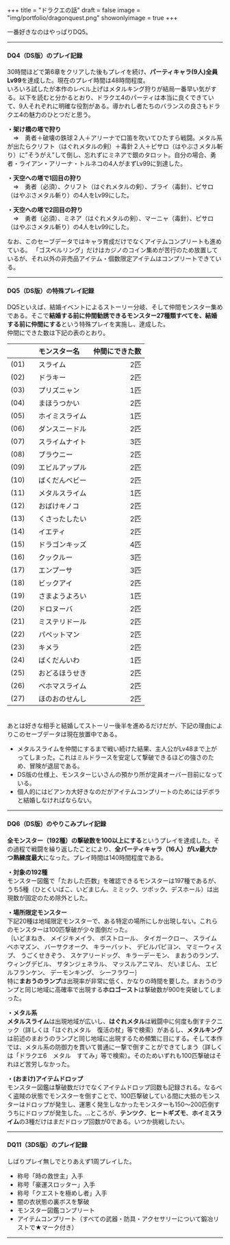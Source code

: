 +++
title = "ドラクエの話"
draft = false
image = "img/portfolio/dragonquest.png"
showonlyimage = true
+++

一番好きなのはやっぱりDQ5。
<!--more-->

***
#### DQ4（DS版）のプレイ記録

30時間ほどで第6章をクリアした後もプレイを続け、**パーティキャラ(9人)全員Lv99**を達成した。現在のプレイ時間は48時間程度。  
いろいろ試したが本作のレベル上げはメタルキング狩りが結局一番早い気がする。以下を読むと分かるとおり、ドラクエ4のパーティは本当に良くできていて、9人それぞれに明確な役割がある。導かれし者たちのバランスの良さもドラクエ4の魅力のひとつだと思う。  
  
**・架け橋の塔で狩り**  
　⇒　勇者＋破壊の鉄球２人＋アリーナで口笛を吹いてひたすら戦闘。メタル系が出たらクリフト（はぐれメタルの剣）＋毒針２人＋ピサロ（はやぶさメタル斬り）に"そうがえ"して倒し、忘れずにミネアで銀のタロット。自分の場合、勇者・ライアン・アリーナ・トルネコの4人がまずLv99に到達した。  
  
**・天空への塔で1回目の狩り**  
　⇒　勇者（必須）、クリフト（はぐれメタルの剣）、ブライ（毒針）、ピサロ（はやぶさメタル斬り）の4人をLv99にした。  
  
**・天空への塔で2回目の狩り**  
　⇒　勇者（必須）、ミネア（はぐれメタルの剣）、マーニャ（毒針）、ピサロ（はやぶさメタル斬り）の4人をLv99にした。  

なお、このセーブデータではキャラ育成だけでなくアイテムコンプリートも進めている。
「ゴスペルリング」だけはカジノのコイン集めが苦行のため放置しているが、それ以外の非売品アイテム・個数限定アイテムはコンプリートできている。

***
#### DQ5（DS版）の特殊プレイ記録

DQ5といえば、結婚イベントによるストーリー分岐、そして仲間モンスター集めである。そこで**結婚する前に仲間勧誘できるモンスター27種類すべてを、結婚する前に仲間にする**という特殊プレイを実施し、達成した。  
仲間にできた数は下記の表のとおり。

|  | モンスター名 | 仲間にできた数 |
|:-----------|:-----------|------------:|
| (01)　 | スライム       | 2匹 |
| (02)　 | ドラキー       | 2匹 |
| (03)　 | プリズニャン   | 1匹 |
| (04)　 | まほうつかい   | 2匹 |
| (05)　 | ホイミスライム | 1匹 |
| (06)　 | ダンスニードル | 2匹 |
| (07)　 | スライムナイト | 3匹 |
| (08)　 | ブラウニー     | 2匹 |
| (09)　 | エビルアップル | 2匹 |
| (10)　 | ばくだんベビー | 2匹 |
| (11)　 | メタルスライム | 1匹 |
| (12)　 | おばけキノコ   | 2匹 |
| (13)　 | くさったしたい | 2匹 |
| (14)　 | イエティ       | 2匹 |
| (15)　 | ドラゴンキッズ | 4匹 |
| (16)　 | クックルー     | 3匹 |
| (17)　 | エンプーサ     | 3匹 |
| (18)　 | ビックアイ     | 2匹 |
| (19)　 | さまようよろい | 1匹 |
| (20)　 | ドロヌーバ     | 2匹 |
| (21)　 | ミステリドール | 2匹 |
| (22)　 | パペットマン   | 2匹 |
| (23)　 | キメラ         | 2匹 |
| (24)　 | ばくだんいわ   | 1匹 |
| (25)　 | おどるほうせき | 2匹 |
| (26)　 | ベホマスライム | 2匹 |
| (27)　 | ほのおのせんし | 2匹 |

　  
あとは好きな相手と結婚してストーリー後半を進めるだけだが、下記の理由によりこのセーブデータは現在放置中である。
* メタルスライムを仲間にするまで戦い続けた結果、主人公がLv48まで上がってしまった。これはミルドラースを安定して撃破できるほどの強さのため、冒険が退屈である。
* DS版の仕様上、モンスターじいさんの預かり所が定員オーバー目前になっている。
* 個人的にはビアンカ大好きなのだがアイテムコンプリートのためにはデボラと結婚しなければならない。

***
#### DQ6（DS版）のやりこみプレイ記録

**全モンスター（192種）の撃破数を100以上にする**というプレイを達成した。その過程で戦闘を繰り返したことにより、**全パーティキャラ（16人）がLv最大かつ熟練度最大**になった。プレイ時間は140時間程度である。

**・対象の192種**  
モンスター図鑑で「たおした匹数」を確認できるモンスターは197種であるが、うち5種（ひとくいばこ、いどまじん、ミミック、ツボック、デスホール）は出現数が固定のため除外とした。  

**・場所限定モンスター**  
下記20種は地域限定モンスターで、ある特定の場所にしか出現しない。これらのモンスターは100匹撃破が少々面倒だった。  
｛いどまねき、
メイジキメイラ、
ボストロール、
タイガークロー、
スライムベホマズン、
バーサクオーク、
キラーバット、
デビルパピヨン、
マミーウィスプ、
うごくせきぞう、
スケアリードッグ、
キラーデーモン、
まおうのランプ、
ウィングデビル、
サタンジェネラル、
マッスルアニマル、
だいまじん、
エビルフランケン、
デーモンキング、
シーフラワー｝  
特に**まおうのランプ**は出現率が非常に低く、かなりの時間を要した。まおうのランプと同じ地域に高確率で出現する**ホロゴースト**は撃破数が900を突破してしまった。  

**・メタル系**  
**メタルスライム**は出現地域が広いし、**はぐれメタル**は戦闘中に何度も倒すテクニック（詳しくは「はぐれメタル　復活の杖」等で検索）があるし、**メタルキング**は前述のまおうのランプと同じ地域に出現するため頻繁に目にする。そして本作では、メタル系の防御力を貫いて普通に一撃で倒すことができてしまう（詳しくは「ドラクエ6　メタル　すてみ」等で検索）。そのためいずれも100匹撃破はそれほど苦労しなかった。

**・(おまけ)アイテムドロップ**  
モンスター図鑑は撃破数だけでなくアイテムドロップ回数も記録される。なるべく盗賊の状態でモンスターを倒すことで、100匹撃破している間に大抵のモンスターはドロップが発生し、運悪く発生しなかったモンスターも150～200匹倒すうちにドロップが発生した。…ところが、**テンツク**、**ヒートギズモ**、**ホイミスライム**の3種だけはまだドロップ回数が0である。いつか挑戦したい。

***
#### DQ11（3DS版）のプレイ記録

しばりプレイ無しでとりあえず1周プレイした。

* 称号「時の救世主」入手
* 称号「豪運スロッター」入手
* 称号「クエストを極めし者」入手
* 闇の衣状態の裏ボスを撃破
* モンスター図鑑コンプリート
* アイテムコンプリート（すべての武器・防具・アクセサリーについて鍛冶リストで★マーク付き）

***






















